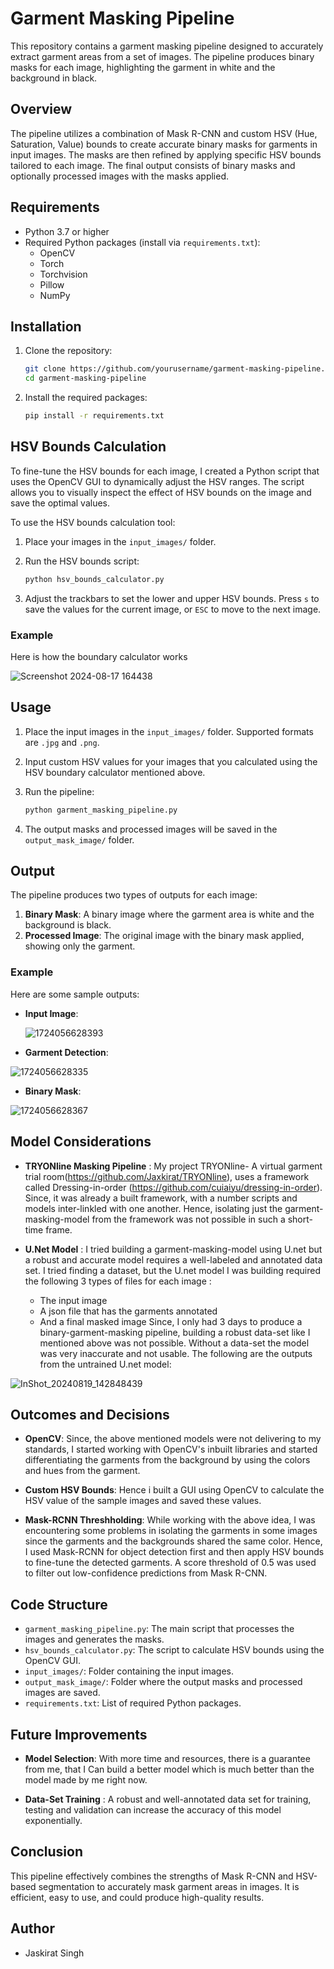 # Garment Masking Pipeline

This repository contains a garment masking pipeline designed to accurately extract garment areas from a set of images. The pipeline produces binary masks for each image, highlighting the garment in white and the background in black.

## Overview

The pipeline utilizes a combination of Mask R-CNN and custom HSV (Hue, Saturation, Value) bounds to create accurate binary masks for garments in input images. The masks are then refined by applying specific HSV bounds tailored to each image. The final output consists of binary masks and optionally processed images with the masks applied.

## Requirements

- Python 3.7 or higher
- Required Python packages (install via `requirements.txt`):
  - OpenCV
  - Torch
  - Torchvision
  - Pillow
  - NumPy

## Installation

1. Clone the repository:

    ```bash
    git clone https://github.com/yourusername/garment-masking-pipeline.git
    cd garment-masking-pipeline
    ```

2. Install the required packages:

    ```bash
    pip install -r requirements.txt
    ```

## HSV Bounds Calculation

To fine-tune the HSV bounds for each image, I created a Python script that uses the OpenCV GUI to dynamically adjust the HSV ranges. The script allows you to visually inspect the effect of HSV bounds on the image and save the optimal values. 

To use the HSV bounds calculation tool:

1. Place your images in the `input_images/` folder.
2. Run the HSV bounds script:

    ```bash
    python hsv_bounds_calculator.py
    ```

3. Adjust the trackbars to set the lower and upper HSV bounds. Press `s` to save the values for the current image, or `ESC` to move to the next image.

### Example

Here is how the boundary calculator works

![Screenshot 2024-08-17 164438](https://github.com/user-attachments/assets/5825761a-24d9-4496-9697-7ab919b0e128)


## Usage

1. Place the input images in the `input_images/` folder. Supported formats are `.jpg` and `.png`.
   
2. Input custom HSV values for your images that you calculated using the HSV boundary calculator mentioned above.

3. Run the pipeline:

    ```bash
    python garment_masking_pipeline.py
    ``` 

4. The output masks and processed images will be saved in the `output_mask_image/` folder.


## Output

The pipeline produces two types of outputs for each image:

1. **Binary Mask**: A binary image where the garment area is white and the background is black.
2. **Processed Image**: The original image with the binary mask applied, showing only the garment.

### Example

Here are some sample outputs:

- **Input Image**:

  ![1724056628393](https://github.com/user-attachments/assets/fb2d3d89-86fc-4a36-8dd1-225cfe25bafb)


- **Garment Detection**:

![1724056628335](https://github.com/user-attachments/assets/df48869d-b0eb-438c-a680-73cd63a27fb6)


- **Binary Mask**:

![1724056628367](https://github.com/user-attachments/assets/cd9ad92f-3912-495c-b574-e4cec4341c77)

## Model Considerations

- **TRYONline Masking Pipeline** : My project TRYONline- A virtual garment trial room(https://github.com/Jaxkirat/TRYONline), uses a framework called Dressing-in-order (https://github.com/cuiaiyu/dressing-in-order). Since, it was already a built framework, with a number scripts and models inter-linkled with one another. Hence, isolating just the garment-masking-model from the framework was not possible in such a short-time frame.

- **U.Net Model** : I tried building a garment-masking-model using U.net but a robust and accurate model requires a well-labeled and annotated data set. I tried finding a dataset, but the U.net model I was building required the following 3 types of files for each image :
    - The input image
    - A json file that has the garments annotated 
    - And a final masked image
Since, I only had 3 days to produce a binary-garment-masking pipeline, building a robust data-set like I mentioned above was not possible.
Without a data-set the model was very inaccurate and not usable. 
The following are the outputs from the untrained U.net model:

![InShot_20240819_142848439](https://github.com/user-attachments/assets/05256e64-36a8-44ff-8a19-15b2a78edc47)


## Outcomes and Decisions

- **OpenCV**: Since, the above mentioned models were not delivering to my standards, I started working with OpenCV's inbuilt libraries and started differentiating the garments from the background by using the colors and hues from the garment.
  
- **Custom HSV Bounds**: Hence i built a GUI using OpenCV to calculate the HSV value of the sample images and saved these values.

- **Mask-RCNN Threshholding**: While working with the above idea, I was encountering some problems in isolating the garments in some images since the garments and the backgrounds shared the same color. Hence, I used Mask-RCNN for object detection first and then apply HSV bounds to fine-tune the detected garments. A score threshold of 0.5 was used to filter out low-confidence predictions from Mask R-CNN.

## Code Structure

- `garment_masking_pipeline.py`: The main script that processes the images and generates the masks.
- `hsv_bounds_calculator.py`: The script to calculate HSV bounds using the OpenCV GUI.
- `input_images/`: Folder containing the input images.
- `output_mask_image/`: Folder where the output masks and processed images are saved.
- `requirements.txt`: List of required Python packages.

## Future Improvements

- **Model Selection**: With more time and resources, there is a guarantee from me, that I Can build a better model which is much better than the model made by me right now.

- **Data-Set Training** : A robust and well-annotated data set for training, testing and validation can increase the accuracy of this model exponentially.
  
## Conclusion

This pipeline effectively combines the strengths of Mask R-CNN and HSV-based segmentation to accurately mask garment areas in images. It is efficient, easy to use, and could produce high-quality results.

## Author 
- Jaskirat Singh 
